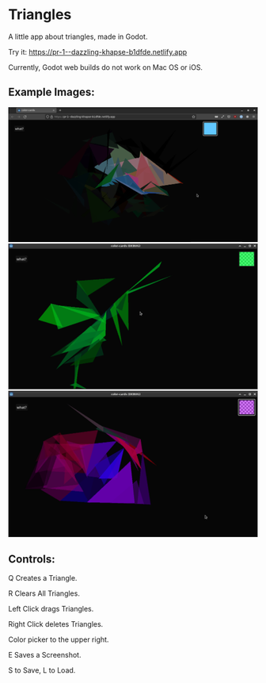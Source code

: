 # Triangles

A little app about triangles, made in Godot.

Try it: https://pr-1--dazzling-khapse-b1dfde.netlify.app

Currently, Godot web builds do not work on Mac OS or iOS.

## Example Images:

![This is a screenshot of the Triangles program. It is in a web browser. Many triangles have been stacked on top of one another to create a Technicolor fish poking out from dark stones and seaweed.](examples/fish.png)
![This is a screenshot of the Triangles program. It is in a debug window. Many green triangles have been stacked on top of one another to create a grasshopper.](examples/grasshopper.png)
![This is a screenshot of the Triangles program. It is in a debug window. Many purple and blue triangles have been stacked on top of one another to create some kind of spaceship held in a rocky display.](examples/ship.png)

## Controls:

Q Creates a Triangle.

R Clears All Triangles.

Left Click drags Triangles.

Right Click deletes Triangles.

Color picker to the upper right.

E Saves a Screenshot.

S to Save, L to Load.
